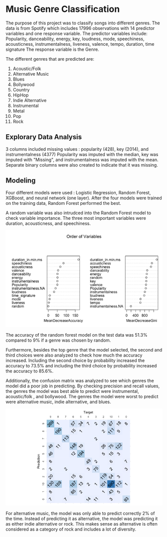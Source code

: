 # Music Genre Classification

The purpose of this project was to classify songs into different genres. The data is from Spotify which includes 17996 observations with 14 predictor variables and one response variable.
The predictor variables include: Popularity, danceability, energy, key, loudness, mode, speechiness, acousticness, instrumentalness, liveness, valence, tempo, duration, time signature
The response variable is the Genre.

The different genres that are predicted are:
  1. Acoustic/Folk
  2. Alternative Music
  3. Blues
  4. Bollywood
  5. Country
  6. HipHop
  7. Indie Alternative
  8. Instrumental
  9. Metal
  10. Pop
  11. Rock

## Explorary Data Analysis
3 columns included missing values : popularity (428), key (2014), and instrumentalness (4377)
Popularity was imputed with the median, key was imputed with "Missing", and instrumentalness was imputed with the mean. 
Separate binary columns were also created to indicate that it was missing.

## Modeling
Four different models were used : Logistic Regression, Random Forest, XGBoost, and neural network (one layer).
After the four models were trained on the training data, Random Forest performed the best.

A random variable was also intrudced into the Random Forest model to check variable importance. 
The three most important variables were duration, acousticness, and speechiness.

![Variable Importance](/variableimportance.png)

The accuracy of the random forest model on the test data was 51.3% compared to 9% if a genre was chosen by random. 

Furthermore, besides the top genre that the model selected, the second and third choices were also analyzed to check how much the accuracy increased. 
Including the second choice by probability increased the accuracy to 73.5% and including the third choice by probability increased the accuracy to 85.6%.

Additionally, the confusion matrix was analyzed to see which genres the model did a poor job in predicting. 
By checking precision and recall values, the genres the model was best able to predict were instrumental, acoustic/folk , and bollywood.
The genres the model were worst to predict were alternative music, indie alternative, and blues. 

![Confusion Matrix](/confusionmatrix.png)

For alternative music, the model was only able to predict correctly 2% of the time. Instead of predicting it as alternative, the model was predicting it as either indie alternative or rock. 
This makes sense as alternative is often considered as a category of rock and includes a lot of diversity. 


